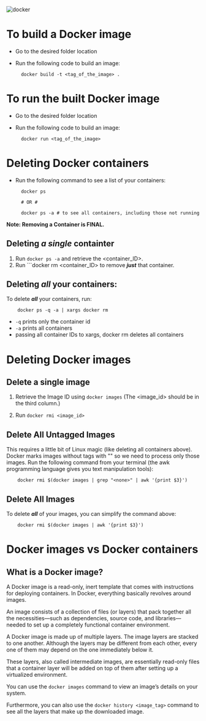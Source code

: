 ![docker](https://user-images.githubusercontent.com/38442315/117026161-d7124680-acfb-11eb-8bdb-f2aadd412052.jpg)

# To build a Docker image

* Go to the desired folder location
* Run the following code to build an image:

		docker build -t <tag_of_the_image> .

# To run the built Docker image

* Go to the desired folder location
* Run the following code to build an image:

        docker run <tag_of_the_image>

# Deleting Docker containers

* Run the following command to see a list of your containers:

        docker ps

        # OR #

        docker ps -a # to see all containers, including those not running

**Note: Removing a Container is FINAL.**

## Deleting ***a single*** containter

1. Run ```docker ps -a``` and retrieve the <container_ID>. 
2. Run ```docker rm <container_ID> to remove ***just*** that container.

## Deleting ***all*** your containers:

To delete ***all*** your containers, run:

        docker ps -q -a | xargs docker rm

* ```-q``` prints only the container id
* ```-a``` prints all containers
* passing all container IDs to xargs, docker rm deletes all containers

# Deleting Docker images

## Delete a single image

1. Retrieve the Image ID using ```docker images``` (The <image_id> should be in the third column.)

2. Run ```docker rmi <image_id>```

## Delete All Untagged Images

This requires a little bit of Linux magic (like deleting all containers above). Docker marks images without tags with "<none>" so we need to process only those images. Run the following command from your terminal (the awk programming language gives you text manipulation tools):

        docker rmi $(docker images | grep "<none>" | awk '{print $3}')

## Delete All Images

To delete ***all*** of your images, you can simplify the command above:

        docker rmi $(docker images | awk '{print $3}')
	
# Docker images vs Docker containers

## What is a Docker image?

A Docker image is a read-only, inert template that comes with instructions for deploying containers. In Docker, everything basically revolves around images.

An image consists of a collection of files (or layers) that pack together all the necessities—such as dependencies, source code, and libraries—needed to set up a completely functional container environment.

A Docker image is made up of multiple layers. The image layers are stacked to one another. Although the layers may be different from each other, every one of them may depend on the one immediately below it. 

These layers, also called intermediate images, are essentially read-only files that a container layer will be added on top of them after setting up a virtualized environment. 

You can use the ```docker images``` command to view an image’s details on your system.

Furthermore, you can also use the ```docker history <image_tag>``` command to see all the layers that make up the downloaded image.
